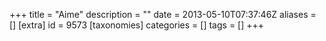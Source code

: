 +++
title = "Aime"
description = ""
date = 2013-05-10T07:37:46Z
aliases = []
[extra]
id = 9573
[taxonomies]
categories = []
tags = []
+++
